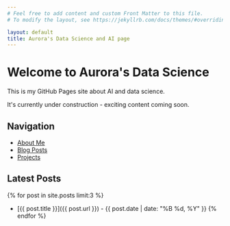 ```yaml
---
# Feel free to add content and custom Front Matter to this file.
# To modify the layout, see https://jekyllrb.com/docs/themes/#overriding-theme-defaults

layout: default
title: Aurora's Data Science and AI page
---
```


# Welcome to Aurora's Data Science

This is my GitHub Pages site about AI and data science. 

It's currently under construction - exciting content coming soon.

## Navigation
- [About Me](/about/)
- [Blog Posts](/posts/)
- [Projects](/projects/)

## Latest Posts
{% for post in site.posts limit:3 %}
- [{{ post.title }}]({{ post.url }}) - {{ post.date | date: "%B %d, %Y" }}
{% endfor %}


